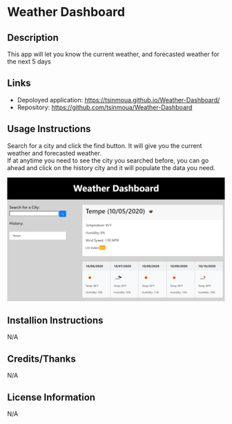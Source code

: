 # Weather Dashboard

## Description
This app will let you know the current weather, and forecasted weather for the next 5 days

## Links
* Depoloyed application: https://tsinmoua.github.io/Weather-Dashboard/
* Repository: https://github.com/tsinmoua/Weather-Dashboard

## Usage Instructions
Search for a city and click the find button. It will give you the current weather and forecasted weather.\
If at anytime you need to see the city you searched before, you can go ahead and click on the history city and it will populate the data you need.

![Image of the site](./assets/app.jpg)

## Installion Instructions
N/A

## Credits/Thanks
N/A

## License Information
N/A